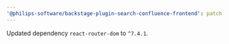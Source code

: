 ```yaml
---
'@philips-software/backstage-plugin-search-confluence-frontend': patch
---
```


Updated dependency `react-router-dom` to `^7.4.1`.
